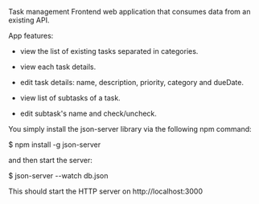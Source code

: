 Task management Frontend web application that consumes data from an existing API.

App features:

- view the list of existing tasks separated in categories.

- view each task details.

- edit task details: name, description, priority, category and dueDate.

- view list of subtasks of a task.

- edit subtask's name and check/uncheck.

You simply install the json-server library via the following npm command:

$ npm install -g json-server

and then start the server:

$ json-server --watch db.json

This should start the HTTP server on http://localhost:3000
